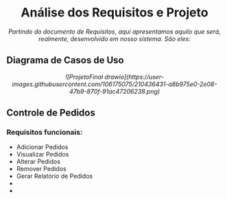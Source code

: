 <h1 align="center">Análise dos Requisitos e Projeto</h1>
<p align="center"><i>Partindo do documento de Requisitos, aqui apresentamos aquilo que será, realmente, desenvolvido em nosso sistema. São eles:</i></p>

<h2>Diagrama de Casos de Uso</h2>

<p align="center"><i>![ProjetoFinal drawio](https://user-images.githubusercontent.com/106175075/210436431-a8b975e0-2e08-47b9-870f-91ac47206238.png)</i></p>

<h2>Controle de Pedidos</h2>
<h3>Requisitos funcionais:</h3>
<ul>
<li>Adicionar Pedidos</li>
<li>Visualizar Pedidos</li>
<li>Alterar Pedidos</li>
<li>Remover Pedidos</li>
<li>Gerar Relatório de Pedidos</li>
<li></li>
<li></li>
</ul>

